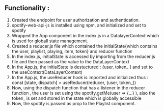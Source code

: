 ## Functionality :

1) Created the endpoint for user authorization and authentication.
2) spotify-web-api-js is installed using npm, and initialized and set to spotify
3) Wrapped the App component in the index.js in a DatalayerContext which is used for globall state management.
4) Created a reducer.js file which contained the initialState{which contains the user, playlist, playing, item, token} and reducer function
5) In the index.js, initialState is accessed by importing from the reducer.js file and then passed as the value to the DataLayerContext
6) In the App.js, the initialState is destuctured : {user, token_ } and set to the useContext(DataLayerContext)
7) In the App.js, the useReducer hook is imported and initialized thus : const [state, dispatch] = useReducer(reducer, {user, token_})
8) Now, using the dispatch function that has a listener in the reducer function , the user is set using the spotify.getMe(user => {...} ), also the token_ is set and stored in the state which is globally accessible
9) Now, the spotify is passed as prop to the Playlist component.
